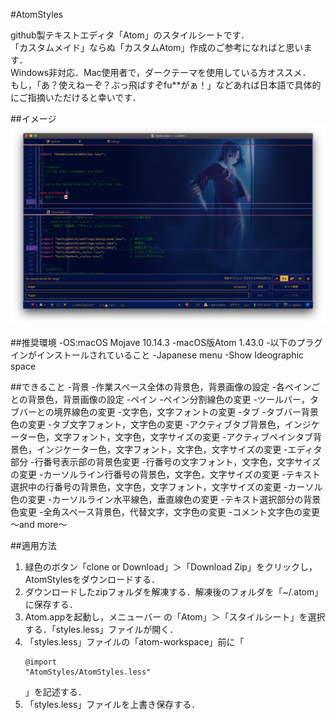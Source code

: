 #AtomStyles

github製テキストエディタ「Atom」のスタイルシートです．<br>
「カスタムメイド」ならぬ「カスタムAtom」作成のご参考になればと思います．<br>
Windows非対応．Mac使用者で，ダークテーマを使用している方オススメ．<br>
もし，「あ？使えねーぞ？ぶっ飛ばすぞfu**がぁ！」などあれば日本語で具体的にご指摘いただけると幸いです．<br>

##イメージ
<img src="img/ScreenShot.png" width="1000px"><br>

##推奨環境
-OS:macOS Mojave 10.14.3
-macOS版Atom 1.43.0
-以下のプラグインがインストールされていること
    -Japanese menu
    -Show Ideographic space

##できること
-背景
    -作業スペース全体の背景色，背景画像の設定
    -各ペインごとの背景色，背景画像の設定
-ペイン
    -ペイン分割線色の変更
    -ツールバー，タブバーとの境界線色の変更
    -文字色，文字フォントの変更
-タブ
    -タブバー背景色の変更
    -タブ文字フォント，文字色の変更
    -アクティブタブ背景色，インジケーター色，文字フォント，文字色，文字サイズの変更
    -アクティブペインタブ背景色，インジケーター色，文字フォント，文字色，文字サイズの変更
-エディタ部分
    -行番号表示部の背景色変更
    -行番号の文字フォント，文字色，文字サイズの変更
    -カーソルライン行番号の背景色，文字色，文字サイズの変更
    -テキスト選択中の行番号の背景色，文字色，文字フォント，文字サイズの変更
    -カーソル色の変更
    -カーソルライン水平線色，垂直線色の変更
    -テキスト選択部分の背景色変更
    -全角スペース背景色，代替文字，文字色の変更
    -コメント文字色の変更
〜and more〜

##適用方法
1. 緑色のボタン「clone or Download」＞「Download Zip」をクリックし，AtomStylesをダウンロードする．
2. ダウンロードしたzipフォルダを解凍する．解凍後のフォルダを「~/.atom」に保存する．
3. Atom.appを起動し，メニューバー の「Atom」＞「スタイルシート」を選択する．「styles.less」ファイルが開く．
4. 「styles.less」ファイルの「atom-workspace」前に「<pre><code>@import "AtomStyles/AtomStyles.less"</code></pre>」を記述する．
5. 「styles.less」ファイルを上書き保存する．
